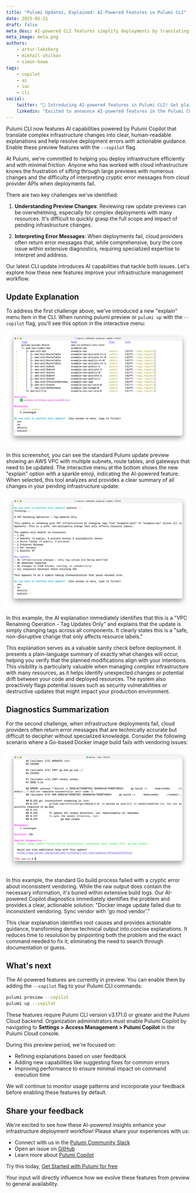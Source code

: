 ```yaml
---
title: "Pulumi Updates, Explained: AI-Powered Features in Pulumi CLI"
date: 2025-05-21
draft: false
meta_desc: AI-powered CLI features simplify deployments by translating complex changes into clear explanations and providing actionable guidance for resolving errors.
meta_image: meta.png
authors:
    - artur-laksberg
    - mikhail-shilkov
    - simon-howe
tags:
    - copilot
    - ai
    - iac
    - cli
social:
    twitter: "🤖 Introducing AI-powered features in Pulumi CLI! Get plain-language explanations of infrastructure changes and actionable insights for error resolution. Try it today with --copilot flag! #Pulumi #AI #IaC"
    linkedin: "Excited to announce AI-powered features in the Pulumi CLI! ✨ Our new 'explain' feature translates complex infrastructure changes into clear, human-readable summaries, while our AI error analysis transforms cryptic cloud provider error messages into actionable guidance. Enable with --copilot flag and let us know what you think!"
---
```


Pulumi CLI now features AI capabilities powered by Pulumi Copilot that translate complex infrastructure changes into clear, human-readable explanations and help resolve deployment errors with actionable guidance. Enable these preview features with the `--copilot` flag.

<!--more-->

At Pulumi, we're committed to helping you deploy infrastructure efficiently and with minimal friction. Anyone who has worked with cloud infrastructure knows the frustration of sifting through large previews with numerous changes and the difficulty of interpreting cryptic error messages from cloud provider APIs when deployments fail.

There are two key challenges we've identified:

1. **Understanding Preview Changes**: Reviewing raw update previews can be overwhelming, especially for complex deployments with many resources. It's difficult to quickly grasp the full scope and impact of pending infrastructure changes.

2. **Interpreting Error Messages**: When deployments fail, cloud providers often return error messages that, while comprehensive, bury the core issue within extensive diagnostics, requiring specialized expertise to interpret and address.

Our latest CLI update introduces AI capabilities that tackle both issues. Let's explore how these new features improve your infrastructure management workflow.

## Update Explanation

To address the first challenge above, we've introduced a new "explain" menu item in the CLI. When running pulumi preview or `pulumi up` with the `--copilot` flag, you'll see this option in the interactive menu:

![Preview menu with the explain option](preview.png)

In this screenshot, you can see the standard Pulumi update preview showing an AWS VPC with multiple subnets, route tables, and gateways that need to be updated. The interactive menu at the bottom shows the new "explain" option with a sparkle emoji, indicating the AI-powered feature.
When selected, this tool analyzes and provides a clear summary of all changes in your pending infrastructure update:

![Preview explanation by Pulumi Copilot](explain.png)

In this example, the AI explanation immediately identifies that this is a "VPC Renaming Operation - Tag Updates Only" and explains that the update is simply changing tags across all components. It clearly states this is a "safe, non-disruptive change that only affects resource labels."

This explanation serves as a valuable sanity check before deployment. It presents a plain-language summary of exactly what changes will occur, helping you verify that the planned modifications align with your intentions. This visibility is particularly valuable when managing complex infrastructure with many resources, as it helps identify unexpected changes or potential drift between your code and deployed resources. The system also proactively flags potential issues such as security vulnerabilities or destructive updates that might impact your production environment.

## Diagnostics Summarization

For the second challenge, when infrastructure deployments fail, cloud providers often return error messages that are technically accurate but difficult to decipher without specialized knowledge. Consider the following scenario where a Go-based Docker image build fails with vendoring issues:

![Error from the Docker Build provider](summary.png)

In this example, the standard Go build process failed with a cryptic error about inconsistent vendoring. While the raw output does contain the necessary information, it's buried within extensive build logs. Our AI-powered Copilot diagnostics immediately identifies the problem and provides a clear, actionable solution: "Docker image update failed due to inconsistent vendoring. Sync vendor with 'go mod vendor'."

This clear explanation identifies root causes and provides actionable guidance, transforming dense technical output into concise explanations. It reduces time to resolution by pinpointing both the problem and the exact command needed to fix it, eliminating the need to search through documentation or guess.

## What's next

The AI-powered features are currently in preview. You can enable them by adding the `--copilot` flag to your Pulumi CLI commands:

```bash
pulumi preview --copilot
pulumi up --copilot
```

These features require Pulumi CLI version v3.171.0 or greater and the Pulumi Cloud backend. Organization administrators must enable Pulumi Copilot by navigating to **Settings > Access Management > Pulumi Copilot** in the Pulumi Cloud console.

During this preview period, we're focused on:

- Refining explanations based on user feedback
- Adding new capabilities like suggesting fixes for common errors
- Improving performance to ensure minimal impact on command execution time

We will continue to monitor usage patterns and incorporate your feedback before enabling these features by default.

## Share your feedback

We're excited to see how these AI-powered insights enhance your infrastructure deployment workflow! Please share your experiences with us:

- Connect with us in the [Pulumi Community Slack](https://slack.pulumi.com)
- Open an issue on [GitHub](https://github.com/pulumi/pulumi)
- Learn more about [Pulumi Copilot](http://pulumi.com/copilot)

Try this today, [Get Started with Pulumi for free](https://pulumi.com/start)

Your input will directly influence how we evolve these features from preview to general availability.

